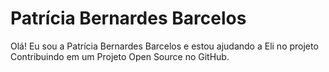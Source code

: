 # Patrícia Bernardes Barcelos
Olá! Eu sou a Patrícia Bernardes Barcelos e estou ajudando a Eli no projeto Contribuindo em um Projeto Open Source no GitHub.